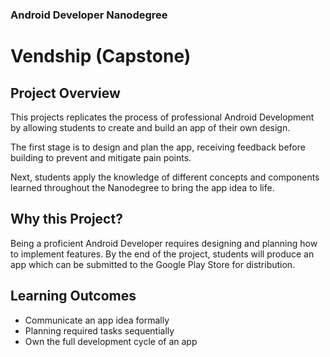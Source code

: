 ### Android Developer Nanodegree
# Vendship (Capstone)
## Project Overview
This projects replicates the process of professional Android Development by allowing students to create and build an app of their own design.

The first stage is to design and plan the app, receiving feedback before building to prevent and mitigate pain points.

Next, students apply the knowledge of different concepts and components learned throughout the Nanodegree to bring the app idea to life.

## Why this Project?
Being a proficient Android Developer requires designing and planning how to implement features. By the end of the project, students will produce an app which can be submitted to the Google Play Store for distribution.

## Learning Outcomes
- Communicate an app idea formally
- Planning required tasks sequentially
- Own the full development cycle of an app